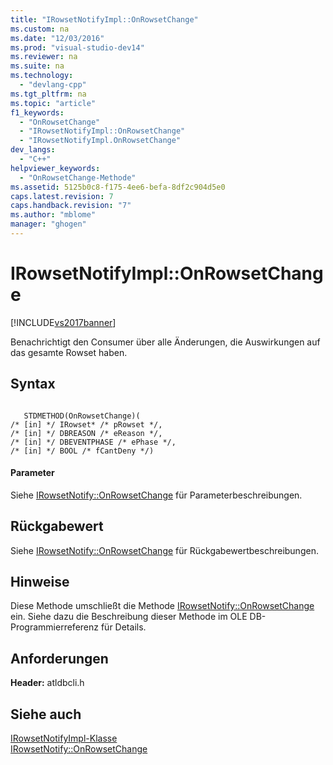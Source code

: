 ```yaml
---
title: "IRowsetNotifyImpl::OnRowsetChange"
ms.custom: na
ms.date: "12/03/2016"
ms.prod: "visual-studio-dev14"
ms.reviewer: na
ms.suite: na
ms.technology: 
  - "devlang-cpp"
ms.tgt_pltfrm: na
ms.topic: "article"
f1_keywords: 
  - "OnRowsetChange"
  - "IRowsetNotifyImpl::OnRowsetChange"
  - "IRowsetNotifyImpl.OnRowsetChange"
dev_langs: 
  - "C++"
helpviewer_keywords: 
  - "OnRowsetChange-Methode"
ms.assetid: 5125b0c8-f175-4ee6-befa-8df2c904d5e0
caps.latest.revision: 7
caps.handback.revision: "7"
ms.author: "mblome"
manager: "ghogen"
---
```

# IRowsetNotifyImpl::OnRowsetChange
[!INCLUDE[vs2017banner](../../assembler/inline/includes/vs2017banner.md)]

Benachrichtigt den Consumer über alle Änderungen, die Auswirkungen auf das gesamte Rowset haben.  
  
## Syntax  
  
```  
  
   STDMETHOD(OnRowsetChange)(   
/* [in] */ IRowset* /* pRowset */,  
/* [in] */ DBREASON /* eReason */,  
/* [in] */ DBEVENTPHASE /* ePhase */,  
/* [in] */ BOOL /* fCantDeny */)  
```  
  
#### Parameter  
 Siehe [IRowsetNotify::OnRowsetChange](https://msdn.microsoft.com/en-us/library/ms722669.aspx) für Parameterbeschreibungen.  
  
## Rückgabewert  
 Siehe [IRowsetNotify::OnRowsetChange](https://msdn.microsoft.com/en-us/library/ms722669.aspx) für Rückgabewertbeschreibungen.  
  
## Hinweise  
 Diese Methode umschließt die Methode [IRowsetNotify::OnRowsetChange](https://msdn.microsoft.com/en-us/library/ms722669.aspx) ein.  Siehe dazu die Beschreibung dieser Methode im OLE DB\-Programmierreferenz für Details.  
  
## Anforderungen  
 **Header:** atldbcli.h  
  
## Siehe auch  
 [IRowsetNotifyImpl\-Klasse](../../data/oledb/irowsetnotifyimpl-class.md)   
 [IRowsetNotify::OnRowsetChange](https://msdn.microsoft.com/en-us/library/ms722669.aspx)